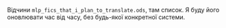 Відчини `mlp_fics_that_i_plan_to_translate.ods`, там список.
Я буду його оновлювати час від часу, без будь-якої конкретної системи.
